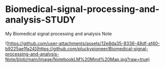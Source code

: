 # Biomedical-signal-processing-and-analysis-STUDY
My Biomedical signal processing and analysis Note

![https://github.com/user-attachments/assets/12e8da35-8336-48df-af40-b9225ae1fa24](https://github.com/pluckypioneer/Biomedical-signal-processing-and-analysis-Note/blob/main/Image/NotebookLM%20Mind%20Map.jpg?raw=true)

